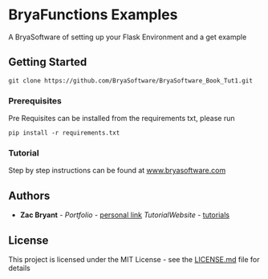 # BryaFunctions Examples

A BryaSoftware of setting up your Flask Environment and a get example

## Getting Started

```
git clone https://github.com/BryaSoftware/BryaSoftware_Book_Tut1.git
```

### Prerequisites

Pre Requisites can be installed from the requirements txt, please run 

```
pip install -r requirements.txt

```

### Tutorial

Step by step instructions can be found at www.bryasoftware.com


## Authors

* **Zac Bryant** - *Portfolio* - [personal link](www.zacbryant.com)
*TutorialWebsite* - [tutorials](www.bryasoftware.com)

## License

This project is licensed under the MIT License - see the [LICENSE.md](LICENSE.md) file for details

